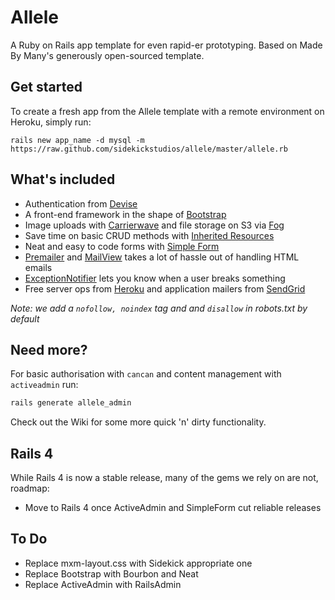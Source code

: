 # Allele

A Ruby on Rails app template for even rapid-er prototyping. Based on Made By Many's generously open-sourced template.

## Get started

To create a fresh app from the Allele template with a remote environment on Heroku, simply run:

`rails new app_name -d mysql -m https://raw.github.com/sidekickstudios/allele/master/allele.rb`

## What's included

- Authentication from [Devise](https://github.com/plataformatec/devise)
- A front-end framework in the shape of [Bootstrap](http://twitter.github.io/bootstrap/)
- Image uploads with [Carrierwave](https://github.com/carrierwaveuploader/carrierwave) and file storage on S3 via [Fog](https://github.com/fog/fog)
- Save time on basic CRUD methods with [Inherited Resources](https://github.com/josevalim/inherited_resources)
- Neat and easy to code forms with [Simple Form](https://github.com/plataformatec/simple_form)
- [Premailer](https://github.com/fphilipe/premailer-rails) and [MailView](https://github.com/37signals/mail_view) takes a lot of hassle out of handling HTML emails
- [ExceptionNotifier](https://github.com/rails/exception_notification) lets you know when a user breaks something
- Free server ops from [Heroku](http://heroku.com) and application mailers from [SendGrid](http://sendgrid.com)

*Note: we add a `nofollow, noindex` tag and and `disallow` in robots.txt by default*

## Need more?

For basic authorisation with `cancan` and content management with `activeadmin` run:

```bash
rails generate allele_admin
```

Check out the Wiki for some more quick 'n' dirty functionality.

## Rails 4

While Rails 4 is now a stable release, many of the gems we rely on are not, roadmap:

- Move to Rails 4 once ActiveAdmin and SimpleForm cut reliable releases

## To Do

* Replace mxm-layout.css with Sidekick appropriate one
* Replace Bootstrap with Bourbon and Neat
* Replace ActiveAdmin with RailsAdmin